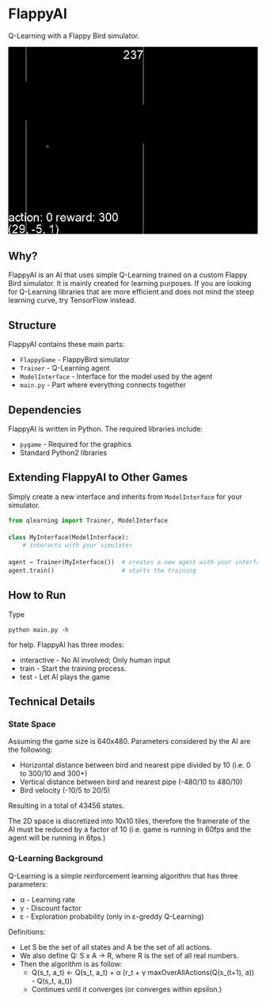 # FlappyAI
Q-Learning with a Flappy Bird simulator.

![FlappyAI Demo](/demo.gif)

## Why?
FlappyAI is an AI that uses simple Q-Learning trained on a custom Flappy Bird simulator. It is mainly created for learning purposes. If you are looking for Q-Learning libraries that are more efficient and does not mind the steep learning curve, try TensorFlow instead.

## Structure
FlappyAI contains these main parts:

- `FlappyGame` - FlappyBird simulator
- `Trainer` - Q-Learning agent
- `ModelInterface` - Interface for the model used by the agent
- `main.py` - Part where everything connects together

## Dependencies
FlappyAI is written in Python. The required libraries include:

- `pygame` - Required for the graphics
- Standard Python2 libraries

## Extending FlappyAI to Other Games
Simply create a new interface and inherits from `ModelInterface` for your simulator.

```python
from qlearning import Trainer, ModelInterface

class MyInterface(ModelInterface):
    # interacts with your simulator

agent = Trainer(MyInterface())  # creates a new agent with your interface
agent.train()                   # starts the training
```

## How to Run
Type

    python main.py -h

for help. FlappyAI has three modes:

- interactive - No AI involved; Only human input
- train - Start the training process.
- test - Let AI plays the game

## Technical Details
### State Space
Assuming the game size is 640x480. Parameters considered by the AI are the following:

- Horizontal distance between bird and nearest pipe divided by 10 (i.e. 0 to 300/10 and 300+)
- Vertical distance between bird and nearest pipe (-480/10 to 480/10)
- Bird velocity (-10/5 to 20/5)

Resulting in a total of 43456 states.

The 2D space is discretized into 10x10 tiles, therefore the framerate of the AI must be reduced by a factor of 10 (i.e. game is running in 60fps and the agent will be running in 6fps.)

### Q-Learning Background
Q-Learning is a simple reinforcement learning algorithm that has three parameters:

- α - Learning rate
- γ - Discount factor
- ε - Exploration probability (only in ε-greddy Q-Learning)

Definitions:

- Let S be the set of all states and A be the set of all actions.
- We also define Q: S x A -> R, where R is the set of all real numbers.
- Then the algorithm is as follow:
    - Q(s\_t, a\_t) <- Q(s\_t, a\_t) + α (r\_t + γ maxOverAllActions(Q(s\_(t+1), a)) - Q(s\_t, a\_t))
    - Continues until it converges (or converges within epsilon.)
